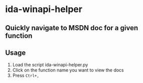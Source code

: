 # ida-winapi-helper

## Quickly navigate to MSDN doc for a given function

## Usage

1. Load the script ida-winapi-helper.py 
2. Click on the function name you want to view the docs
3. Press `Ctrl+,`

